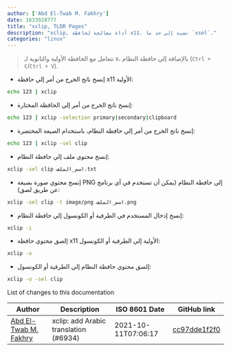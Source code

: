 ```yaml
---
author: ['Abd El-Twab M. Fakhry']
date: 1633928777
title: "xclip, TLDR Pages"
description: "xclip, أداة معالجة لحافظة x11، تشبه إلي حد ما `xsel`."
categories: "linux"
---
```

> تتعامل مع الحافظة الأولية والثانوية لـ x، بالإضافة إلي حافظة النظام (`Ctrl + C`/`Ctrl + V`).

- إنسخ ناتج الخرج من أمر إلي حافظة x11 الأولية:

```bash
echo 123 | xclip
```

- إنسخ ناتج الخرج من أمر إلي الحافظة المختارة:

```bash
echo 123 | xclip -selection primary|secondary|clipboard
```

- إنسخ ناتج الخرج من أمر إلي حافظة النظام، باستخدام الصيغة المختصرة:

```bash
echo 123 | xclip -sel clip
```

- إنسخ محتوي ملف إلي حافظة النظام:

```bash
xclip -sel clip اسم_الملف.txt
```

- إنسخ محتوي صورة بصيغة PNG إلي حافظة النظام (يمكن أن تستخدم في أي برنامج عن طريق لصق):

```bash
xclip -sel clip -t image/png اسم_الملف.png
```

- إنسخ إدخال المستخدم في الطرفية أو الكونسول إلي حافظة النظام:

```bash
xclip -i
```

- إلصق محتوي حافظة x11 الأولية إلي الطرفية أو الكونسول:

```bash
xclip -o
```

- إلصق محتوي حافظة النظام إلي الطرفية أو الكونسول:

```bash
xclip -o -sel clip
```
List of changes to this documentation


Author | Description | ISO 8601 Date | GitHub link
------|-----|-----|-----
[Abd El-Twab M. Fakhry](mailto:55063723+AbdeltwabMF@users.noreply.github.com) | xclip: add Arabic translation (#6934) | 2021-10-11T07:06:17 | [cc97dde1f2f0](https://github.com/tldr-pages/tldr/commit/cc97dde1f2f0d062ab7d9bc579f5f7b25afdce3e)

